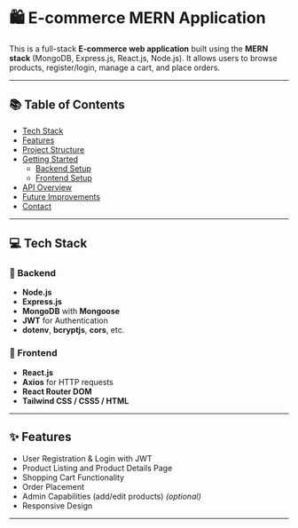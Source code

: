 # 🛍️ E-commerce MERN Application

This is a full-stack **E-commerce web application** built using the **MERN stack** (MongoDB, Express.js, React.js, Node.js). It allows users to browse products, register/login, manage a cart, and place orders.

---

## 📚 Table of Contents

- [Tech Stack](#-tech-stack)
- [Features](#-features)
- [Project Structure](#-project-structure)
- [Getting Started](#-getting-started)
  - [Backend Setup](#backend-setup)
  - [Frontend Setup](#frontend-setup)
- [API Overview](#-api-overview)
- [Future Improvements](#-future-improvements)
- [Contact](#-contact)

---

## 💻 Tech Stack

### 🔧 Backend
- **Node.js**
- **Express.js**
- **MongoDB** with **Mongoose**
- **JWT** for Authentication
- **dotenv**, **bcryptjs**, **cors**, etc.

### 🎨 Frontend
- **React.js**
- **Axios** for HTTP requests
- **React Router DOM**
- **Tailwind CSS / CSS5 / HTML**

---

## ✨ Features

- User Registration & Login with JWT
- Product Listing and Product Details Page
- Shopping Cart Functionality
- Order Placement
- Admin Capabilities (add/edit products) *(optional)*
- Responsive Design

---



